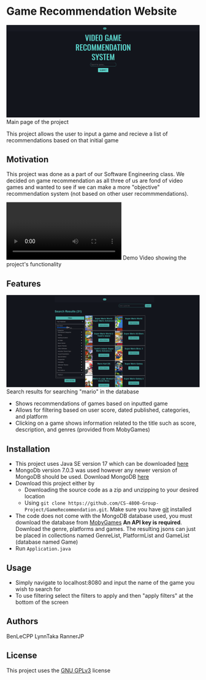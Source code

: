 # Game Recommendation Website
![image](./assets/mainPage.png)
Main page of the project

This project allows the user to input a game and recieve a list of recommendations based on that initial game 

## Motivation
This project was done as a part of our Software Engineering class. We decided on game recommendation as all three of us are fond of video games and wanted to see if we can make a more "objective" recommendation system (not based on other user recommmendations).

![video](./assets/DemoVideo.mp4)
Demo Video showing the project's functionality

## Features
![image](./assets/Games.png)
Search results for searching "mario" in the database 

- Shows recommendations of games based on inputted game
- Allows for filtering based on user score, dated published, categories, and platform
- Clicking on a game shows information related to the title such as score, description, and genres (provided from MobyGames) 

## Installation
- This project uses Java SE version 17 which can be downloaded [here](https://www.oracle.com/java/technologies/javase/jdk17-archive-downloads.html)
- MongoDb version 7.0.3 was used however any newer version of MongoDB should be used. Download MongoDB [here](https://www.mongodb.com/try/download/community-edition/releases/archive) 
- Download this project either by 
    - Downloading the source code as a zip and unzipping to your desired location
    - Using `git clone https://github.com/CS-4800-Group-Project/GameRecommendation.git`. Make sure you have [git](https://git-scm.com/downloads) installed
- The code does not come with the MongoDB database used, you must download the database from [MobyGames](https://www.mobygames.com/info/api/#non-commercial) **An API key is required**. Download the genre, platforms and games. The resulting jsons can just be placed in collections named GenreList, PlatformList and GameList (database named Game)
- Run `Application.java`

## Usage
- Simply navigate to localhost:8080 and input the name of the game you wish to search for
- To use filtering select the filters to apply and then "apply filters" at the bottom of the screen 

## Authors
BenLeCPP
LynnTaka
RannerJP
## License

This project uses the [GNU GPLv3](https://choosealicense.com/licenses/gpl-3.0/) license

